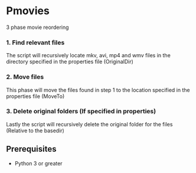Pmovies
=======

3 phase movie reordering

<h3>1. Find relevant files</h3>
The script will recursively locate mkv, avi, mp4 and wmv files in the directory specified in the properties file (OriginalDir)

<h3>2. Move files</h3>
This phase will move the files found in step 1 to the location specified in the properties file (MoveTo)

<h3>3. Delete original folders (If specified in properties)</h3>
Lastly the script will recursively delete the original folder for the files (Relative to the basedir)

<h2>Prerequisites</h2>
<ul>
<li>Python 3 or greater</li>
</ul>